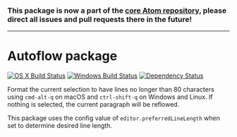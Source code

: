 ### This package is now a part of the [core Atom repository](https://github.com/atom/atom/tree/master/packages/autoflow), please direct all issues and pull requests there in the future!

---

# Autoflow package
[![OS X Build Status](https://travis-ci.org/atom/autoflow.svg?branch=master)](https://travis-ci.org/atom/autoflow) [![Windows Build Status](https://ci.appveyor.com/api/projects/status/kpmsnkbooa29x907/branch/master?svg=true)](https://ci.appveyor.com/project/Atom/autoflow/branch/master) [![Dependency Status](https://david-dm.org/atom/autoflow.svg)](https://david-dm.org/atom/autoflow)

Format the current selection to have lines no longer than 80 characters using `cmd-alt-q` on macOS and `ctrl-shift-q` on Windows and Linux. If nothing is selected, the current paragraph will be reflowed.

This package uses the config value of `editor.preferredLineLength` when set to determine desired line length.
